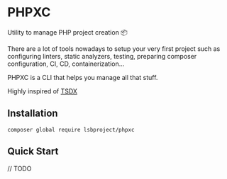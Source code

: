 # PHPXC

Utility to manage PHP project creation 📦

There are a lot of tools nowadays to setup your very first project 
such as configuring linters, static analyzers, testing, preparing composer configuration,
CI, CD, containerization...

PHPXC is a CLI that helps you manage all that stuff.

Highly inspired of [TSDX](https://tsdx.io/)

## Installation

```shell
composer global require lsbproject/phpxc
```

## Quick Start

// TODO

